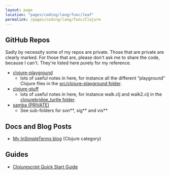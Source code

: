 ```yaml
---
layout: page
location: "pages/coding/lang/func/leaf"
permalink: /pages/coding/lang/func/Clojure
---
```


## GitHub Repos 

Sadly by necessity some of my repos are private. Those that are private are clearly marked. For those that are, please don't ask me to share the code, because I can't. They're listed here purely for my reference.

- [clojure-playground](https://github.com/claresudbery/clojure-playground)
    - lots of useful notes in here, for instance all the different “playground” Clojure files in the [src/clojure-playground folder](https://github.com/claresudbery/clojure-playground/tree/master/src/clojure_playground).
- [clojure-stuff](https://github.com/claresudbery/clojure-stuff)
    - lots of useful notes in here, for instance walk.clj and walk2.clj in the [clojurebridge_turtle folder](https://github.com/claresudbery/clojure-stuff/tree/master/welcometoclojurebridge/src/clojurebridge_turtle).
- [samba (PRIVATE)](https://github.com/claresudbery/samba)
    - See sub-folders for son**, sig** and vis**     



## Docs and Blog Posts

- [My InSimpleTerms blog](https://insimpleterms.blog/category/clojure) (Clojure category)

## Guides

- [Clojurescript Quick Start Guide](https://clojurescript.org/guides/quick-start)
